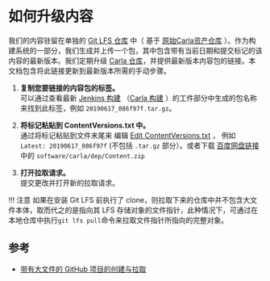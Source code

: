 # 如何升级内容

我们的内容驻留在单独的 [Git LFS 仓库](http://172.20.46.154:8090/traffic/Content) 中（ 基于 [原始Carla资产仓库](contentrepolink) ）。作为构建系统的一部分，我们生成并上传一个包，其中包含带有当前日期和提交标记的该内容的最新版本。我们定期升级 [Carla 仓库][carlarepolink]，并提供最新版本内容包的链接。本文档包含将此链接更新到最新版本所需的手动步骤。

1. **复制您要链接的内容包的标签。**<br>
   可以通过查看最新 [Jenkins 构建](http://172.21.108.56:8080/) （[Carla 构建](jenkinslink) ）的工件部分中生成的包名称来找到此标签，例如
   `20190617_086f97f.tar.gz`。

2. **将标记粘贴到 ContentVersions.txt 中。**<br>
   通过将标记粘贴到文件末尾来
编辑 [Edit ContentVersions.txt][cvlink] ，
   例如 `Latest: 20190617_086f97f` (不包括 `.tar.gz` 部分）。或者下载 [百度网盘链接](https://pan.baidu.com/s/1n2fJvWff4pbtMe97GOqtvQ?pwd=hutb) 中的 `software/carla/dep/Content.zip`

3. **打开拉取请求。**<br>
   提交更改并打开新的拉取请求。


!!! 注意
    如果在安装 Git LFS 前执行了 clone，则拉取下来的仓库中并不包含大文件本体，取而代之的是指向其 LFS 存储对象的文件指针，此种情况下，可通过在本地仓库中执行`git lfs pull`命令来拉取文件指针所指向的完整对象。


[contentrepolink]: https://bitbucket.org/carla-simulator/carla-content
[carlarepolink]: https://github.com/carla-simulator/carla
[jenkinslink]: http://35.181.165.160:8080/blue/organizations/jenkins/carla-content/activity
[cvlink]: https://github.com/carla-simulator/carla/edit/master/Util/ContentVersions.txt


## 参考

* [带有大文件的 GitHub 项目的创建与拉取](https://blog.shipengx.com/archives/af0e9080.html)